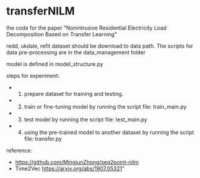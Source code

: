 # transferNILM
the code for the paper "Nonintrusive Residential Electricity Load Decomposition Based on Transfer Learning"

redd, ukdale, refit dataset should be download to data path.
The scripts for data pre-processing are in the data_management folder

model is defined in model_structure.py

steps for experiment:
- 1. prepare dataset for training and testing.
- 2. train or fine-tuning model by running the script file: train_main.py
- 3. test model by running the script file: test_main.py
- 4. using the pre-trained model to another dataset by running the script file: transfer.py  



reference:
- https://github.com/MingjunZhong/seq2point-nilm
- Time2Vec https://arxiv.org/abs/1907.05321"
